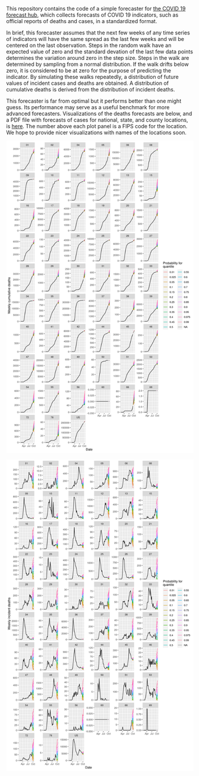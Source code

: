 This repository contains the code of a simple forecaster for [the COVID 19 forecast hub](https://covid19forecasthub.org/), which collects forecasts of COVID 19 indicators,
such as official reports of deaths and cases, in a standardized format. 

In brief, this forecaster assumes that the next few weeks of any time series of indicators
will have the same spread as the last few weeks and will be centered on the last observation.
Steps in the random walk have an expected value of zero and the standard devation of the last few data points determines the variation around zero in the step size. 
Steps in the walk are determined by sampling from a normal distribution. If the walk drifts below
zero, it is considered to be at zero for the purpose of predicting the indicator. By simulating these walks repeatedly, a distribution of future values
of incident cases and deaths are obtained. A distribution of cumulative deaths is derived from the distribution 
of incident deaths. 

This forecaster is far from optimal but it performs better than 
one might guess. Its performance may serve as a useful benchmark for more advanced forecasters. Visualizations of the deaths forecasts are below, and a PDF file with forecasts of cases for national, state, and county locations, is [here](https://github.com/e3bo/random-walks/raw/master/visuals/fdt2020-09-13-ddt2020-09-13-inc-case-forecasts.pdf). The number above each plot panel is a FIPS code for the location. We hope to provide nicer visualizations with names of the locations soon.

![Cummulative deaths](visuals/fdt2020-09-13-ddt2020-09-13-cum-death-forecasts.png)

![Incident deaths](visuals/fdt2020-09-13-ddt2020-09-13-inc-death-forecasts.png)

